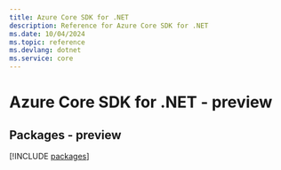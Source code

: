 ```yaml
---
title: Azure Core SDK for .NET
description: Reference for Azure Core SDK for .NET
ms.date: 10/04/2024
ms.topic: reference
ms.devlang: dotnet
ms.service: core
---
```

# Azure Core SDK for .NET - preview
## Packages - preview
[!INCLUDE [packages](core-index.md)]